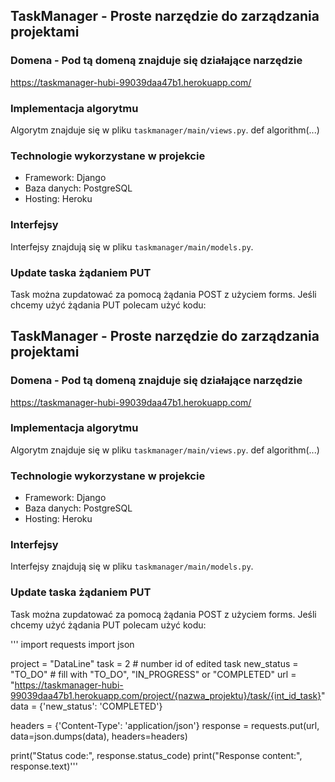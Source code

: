 ## TaskManager - Proste narzędzie do zarządzania projektami

### Domena - Pod tą domeną znajduje się działające narzędzie
https://taskmanager-hubi-99039daa47b1.herokuapp.com/

### Implementacja algorytmu

Algorytm znajduje się w pliku `taskmanager/main/views.py`. 
def algorithm(...)

### Technologie wykorzystane w projekcie

- Framework: Django
- Baza danych: PostgreSQL
- Hosting: Heroku

### Interfejsy
Interfejsy znajdują się w pliku `taskmanager/main/models.py`. 

### Update taska żądaniem PUT
Task można zupdatować za pomocą żądania POST z użyciem forms.
Jeśli chcemy użyć żądania PUT polecam użyć kodu:
## TaskManager - Proste narzędzie do zarządzania projektami

### Domena - Pod tą domeną znajduje się działające narzędzie
https://taskmanager-hubi-99039daa47b1.herokuapp.com/

### Implementacja algorytmu

Algorytm znajduje się w pliku `taskmanager/main/views.py`. 
def algorithm(...)

### Technologie wykorzystane w projekcie

- Framework: Django
- Baza danych: PostgreSQL
- Hosting: Heroku

### Interfejsy
Interfejsy znajdują się w pliku `taskmanager/main/models.py`. 

### Update taska żądaniem PUT
Task można zupdatować za pomocą żądania POST z użyciem forms.
Jeśli chcemy użyć żądania PUT polecam użyć kodu:

'''
import requests
import json

project = "DataLine"
task = 2 # number id of edited task
new_status = "TO_DO" # fill with "TO_DO", "IN_PROGRESS" or "COMPLETED"
url = "https://taskmanager-hubi-99039daa47b1.herokuapp.com/project/{nazwa_projektu}/task/{int_id_task}"
data = {'new_status': 'COMPLETED'}

headers = {'Content-Type': 'application/json'}
response = requests.put(url, data=json.dumps(data), headers=headers)

print("Status code:", response.status_code)
print("Response content:", response.text)'''
